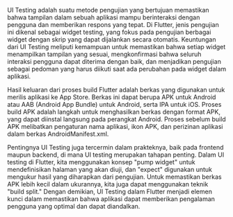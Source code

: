 UI Testing adalah suatu metode pengujian yang bertujuan memastikan bahwa tampilan dalam sebuah aplikasi mampu berinteraksi dengan pengguna dan memberikan respons yang tepat. Di Flutter, jenis pengujian ini dikenal sebagai widget testing, yang fokus pada pengujian berbagai widget dengan skrip yang dapat dijalankan secara otomatis. Keuntungan dari UI Testing meliputi kemampuan untuk memastikan bahwa setiap widget menampilkan tampilan yang sesuai, mengkonfirmasi bahwa seluruh interaksi pengguna dapat diterima dengan baik, dan menjadikan pengujian sebagai pedoman yang harus diikuti saat ada perubahan pada widget dalam aplikasi.

Hasil keluaran dari proses build Flutter adalah berkas yang digunakan untuk merilis aplikasi ke App Store. Berkas ini dapat berupa APK untuk Android atau AAB (Android App Bundle) untuk Android, serta IPA untuk iOS. Proses build APK adalah langkah untuk menghasilkan berkas dengan format APK, yang dapat diinstal langsung pada perangkat Android. Proses sebelum build APK melibatkan pengaturan nama aplikasi, ikon APK, dan perizinan aplikasi dalam berkas AndroidManifest.xml.

Pentingnya UI Testing juga tercermin dalam prakteknya, baik pada frontend maupun backend, di mana UI testing merupakan tahapan penting. Dalam UI testing di Flutter, kita menggunakan konsep "pump widget" untuk mendefinisikan halaman yang akan diuji, dan "expect" digunakan untuk mengukur hasil yang diharapkan dari pengujian. Untuk memastikan berkas APK lebih kecil dalam ukurannya, kita juga dapat menggunakan teknik "build split." Dengan demikian, UI Testing dalam Flutter menjadi elemen kunci dalam memastikan bahwa aplikasi dapat memberikan pengalaman pengguna yang optimal dan dapat diandalkan.